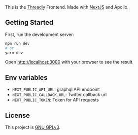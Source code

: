This is the [Threadly](https://app.threadly.app) Frontend. Made with [NextJS](https://nextjs.org) and Apollo.

## Getting Started

First, run the development server:

```bash
npm run dev
# or
yarn dev
```

Open [http://localhost:3000](http://localhost:3000) with your browser to see the result.

## Env variables
- `NEXT_PUBLIC_API_URL`: graphql API endpoint
- `NEXT_PUBLIC_CALLBACK_URL`: Twitter callback url
- `NEXT_PUBLIC_TOKEN`: Token for API requests

## License
This project is [GNU GPLv3](LICENSE).